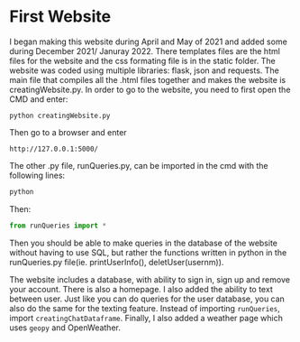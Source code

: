 # First Website

I began making this website during April and May of 2021 and added some during December 2021/ Januray 2022. There templates files are the html files for the website and the css formating file is in the static folder. The website was coded using multiple libraries: flask, json and requests. The main file that compiles all the .html files together and makes the website is creatingWebsite.py. In order to go to the website, you need to first open the CMD and enter:
```
python creatingWebsite.py
```
Then go to a browser and enter 
```
http://127.0.0.1:5000/
```
The other .py file, runQueries.py, can be imported in the cmd with the following lines:

```python
python
```

Then:

```python
from runQueries import *
```
Then you should be able to make queries in the database of the website without having to use SQL, but rather the functions written in python in the runQueries.py file(ie. printUserInfo(), deletUser(usernm)).

The website includes a database, with ability to sign in, sign up and remove your account. There is also a homepage. I also added the ability to text between user. Just like you can do queries for the user database, you can also do the same for the texting feature. Instead of importing `runQueries`, import `creatingChatDataframe`. Finally, I also added a weather page which uses `geopy` and OpenWeather.
